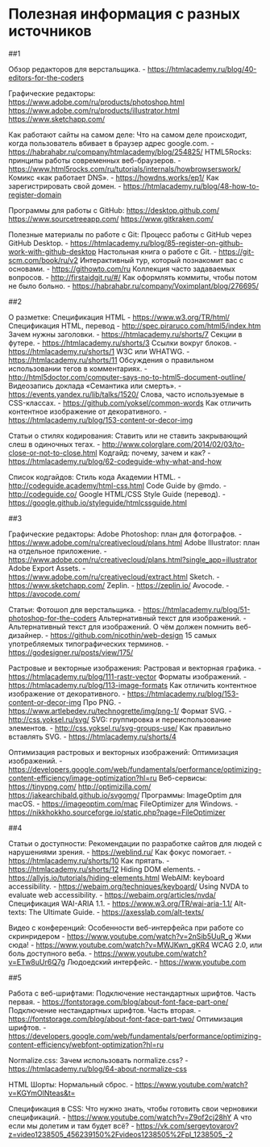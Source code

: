 # Полезная информация с разных источников
##1

Обзор редакторов для верстальщика. - https://htmlacademy.ru/blog/40-editors-for-the-coders

Графические редакторы:
https://www.adobe.com/ru/products/photoshop.html
https://www.adobe.com/ru/products/illustrator.html
https://www.sketchapp.com/

Как работают сайты на самом деле:
Что на самом деле происходит, когда пользователь вбивает в браузер адрес google.com. - https://habrahabr.ru/company/htmlacademy/blog/254825/
HTML5Rocks: принципы работы современных веб-браузеров. - https://www.html5rocks.com/ru/tutorials/internals/howbrowserswork/
Комикс «как работает DNS». - https://howdns.works/ep1/
Как зарегистрировать свой домен. - https://htmlacademy.ru/blog/48-how-to-register-domain

Программы для работы с GitHub:
https://desktop.github.com/
https://www.sourcetreeapp.com/
https://www.gitkraken.com/

Полезные материалы по работе с Git:
Процесс работы с GitHub через GitHub Desktop. - https://htmlacademy.ru/blog/85-register-on-github-work-with-github-desktop
Настольная книга о работе с Git. - https://git-scm.com/book/ru/v2
Интерактивный тур, который познакомит вас с основами. - https://githowto.com/ru
Коллекция часто задаваемых вопросов. - http://firstaidgit.ru/#/
Как оформлять коммиты, чтобы потом не было больно. - https://habrahabr.ru/company/Voximplant/blog/276695/

##2

О разметке:
Спецификация HTML - https://www.w3.org/TR/html/
Спецификация HTML, перевод - http://spec.piraruco.com/html5/index.htm
Зачем нужны заголовки. - https://htmlacademy.ru/shorts/7
Секции в футере. - https://htmlacademy.ru/shorts/3
Ссылки вокруг блоков. - https://htmlacademy.ru/shorts/1
W3C или WHATWG. - https://htmlacademy.ru/shorts/11
Обсуждения о правильном использовании тегов в комментариях. - http://html5doctor.com/computer-says-no-to-html5-document-outline/
Видеозапись доклада «Семантика или смерть». - https://events.yandex.ru/lib/talks/1520/
Слова, часто используемые в CSS-классах. - https://github.com/yoksel/common-words
Как отличить контентное изображение от декоративного. - https://htmlacademy.ru/blog/153-content-or-decor-img

Статьи о стилях кодирования:
Ставить или не ставить закрывающий слеш в одиночных тегах. - http://www.colorglare.com/2014/02/03/to-close-or-not-to-close.html
Кодгайд: почему, зачем и как? - https://htmlacademy.ru/blog/62-codeguide-why-what-and-how

Список кодгайдов:
Стиль кода Академии HTML. - http://codeguide.academy/html-css.html
Code Guide by @mdo. - http://codeguide.co/
Google HTML/CSS Style Guide (перевод). - https://google.github.io/styleguide/htmlcssguide.html

##3

Графические редакторы:
Adobe Photoshop: план для фотографов. - https://www.adobe.com/ru/creativecloud/plans.html
Adobe Illustrator: план на отдельное приложение. - https://www.adobe.com/ru/creativecloud/plans.html?single_app=illustrator
Adobe Export Assets. - https://www.adobe.com/ru/creativecloud/extract.html
Sketch. - https://www.sketchapp.com/
Zeplin. - https://zeplin.io/
Avocode. - https://avocode.com/

Статьи:
Фотошоп для верстальщика. - https://htmlacademy.ru/blog/51-photoshop-for-the-coders
Альтернативный текст для изображений. - Альтернативный текст для изображений.
О чём должен помнить веб-дизайнер. - https://github.com/nicothin/web-design
15 самых употребляемых типографических терминов. - https://godesigner.ru/posts/view/175/

Растровые и векторные изображения:
Растровая и векторная графика. - https://htmlacademy.ru/blog/111-rastr-vector
Форматы изображений. - https://htmlacademy.ru/blog/113-image-formats
Как отличить контентное изображение от декоративного. - https://htmlacademy.ru/blog/153-content-or-decor-img
Про PNG. - https://www.artlebedev.ru/technogrette/img/png-1/
Формат SVG. - http://css.yoksel.ru/svg/
SVG: группировка и переиспользование элементов. - http://css.yoksel.ru/svg-groups-use/
Как правильно вставлять SVG. - https://htmlacademy.ru/shorts/4

Оптимизация растровых и векторных изображений:
Оптимизация изображений. - https://developers.google.com/web/fundamentals/performance/optimizing-content-efficiency/image-optimization?hl=ru
Веб-сервисы: 
 https://tinypng.com/
 http://optimizilla.com/
 https://jakearchibald.github.io/svgomg/
Программы:
ImageOptim для macOS. - https://imageoptim.com/mac
FileOptimizer для Windows. - https://nikkhokkho.sourceforge.io/static.php?page=FileOptimizer

##4

Статьи о доступности:
Рекомендации по разработке сайтов для людей с нарушениями зрения. - https://weblind.ru/
Как фокус помогает. - https://htmlacademy.ru/shorts/10
Как прятать. - https://htmlacademy.ru/shorts/12
Hiding DOM elements. - https://allyjs.io/tutorials/hiding-elements.html
WebAIM: keyboard accessibility. - https://webaim.org/techniques/keyboard/
Using NVDA to evaluate web accessibility. - https://webaim.org/articles/nvda/
Спецификация WAI-ARIA 1.1. - https://www.w3.org/TR/wai-aria-1.1/
Alt-texts: The Ultimate Guide. - https://axesslab.com/alt-texts/

Видео с конференций:
Особенности веб-интерфейса при работе со скринридером - https://www.youtube.com/watch?v=2nSib5UuR_g
Жми сюда! - https://www.youtube.com/watch?v=MWJKwn_gKR4
WCAG 2.0, или боль доступного веба. - https://www.youtube.com/watch?v=ETw8uUr6Q7g
Людоедский интерфейс. - https://www.youtube.com

##5

Работа с веб-шрифтами:
Подключение нестандартных шрифтов. Часть первая. - https://fontstorage.com/blog/about-font-face-part-one/
Подключение нестандартных шрифтов. Часть вторая. - https://fontstorage.com/blog/about-font-face-part-two/
Оптимизация шрифтов. - https://developers.google.com/web/fundamentals/performance/optimizing-content-efficiency/webfont-optimization?hl=ru

Normalize.css:
Зачем использовать normalize.css? - https://htmlacademy.ru/blog/64-about-normalize-css

HTML Шорты:
Нормальный сброс. - https://www.youtube.com/watch?v=KGYmOlNteas&t=

Спецификация в CSS:
Что нужно знать, чтобы готовить свои черновики спецификаций. - https://www.youtube.com/watch?v=Z9of2cj28hY
А что если мы долетим и там будет всё? - https://vk.com/sergeytovarov?z=video1238505_456239150%2Fvideos1238505%2Fpl_1238505_-2


